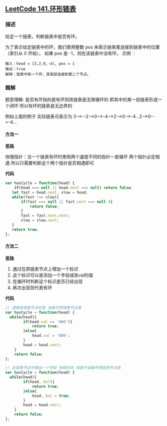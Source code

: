 ## [LeetCode 141.环形链表](https://leetcode-cn.com/problems/linked-list-cycle/comments/)
### 描述

给定一个链表，判断链表中是否有环。

为了表示给定链表中的环，我们使用整数 pos 来表示链表尾连接到链表中的位置（索引从 0 开始）。 如果 pos 是 -1，则在该链表中没有环。
示例 ：
```
输入：head = [3,2,0,-4], pos = 1
输出：true
解释：链表中有一个环，其尾部连接到第二个节点。
```
### 题解

题意理解: 是否有环指的是有环则改链表是无限循环的 即其中的某一段链表形成一个闭环 所以有环的链表是无边界的 

例如上面的例子 实际链表可表示为 3-->--2-->0-->-4-->2-->0-->-4...2-->0-->-4...

#### 方法一 
**思路**

快慢指针：当一个链表有环时使用两个速度不同的指针一直循环 两个指针必定相遇 所以只需要判断这个两个指针是否相遇即可

**代码**

```Javascript 
var hasCycle = function(head) {
    if(head === null || head.next === null) return false;
   let fast = head.next, slow = head;
   while(fast !== slow){
       if(fast === null || fast.next === null ){
           return false;
       }
       fast = fast.next.next;
       slow = slow.next;
   }
   return true;
};
```
#### 方法二
**思路**

1. 通过在原链表节点上增加一个标识 
2. 这个标识可以是添加一个字段或改val的值 
3. 在循环时判断这个标识是否已经出现 
4. 再次出现则代表有环

**代码**

```Javascript 
// 直接改链表节点的值 会破坏原链表节点值
var hasCycle = function(head) {
  while(head){
        if(head.val == '666'){
            return true;
        }else{
            head.val = '666';
        }
        head = head.next;
    }
    return false;
};

// 在链表节点中增加一个字段 较耗内存 但是不会破坏原链表节点值
var hasCycle = function(head) {
  while(head){
        if(head._bol){
            return true;
        }else{
            head._bol = true;
        }
        head = head.next;
    }
    return false;
};

```
